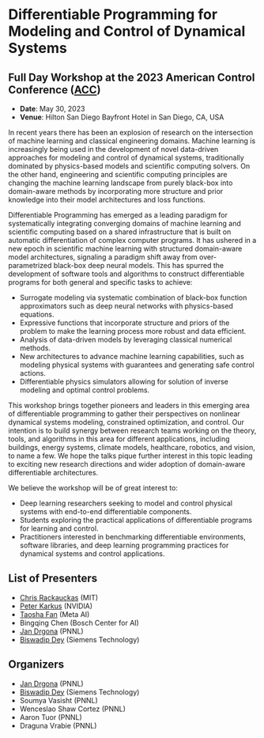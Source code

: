 # Differentiable Programming for Modeling and Control of Dynamical Systems

## Full Day Workshop at the 2023 American Control Conference ([ACC](https://acc2023.a2c2.org/))
- **Date**: May 30, 2023
- **Venue**: Hilton San Diego Bayfront Hotel in San Diego, CA, USA

In recent years there has been an explosion of research on the intersection of machine learning and classical engineering domains. Machine learning is increasingly being used in the development of novel data-driven approaches for modeling and control of dynamical systems, traditionally dominated by physics-based models and scientific computing solvers. On the other hand, engineering and scientific computing principles are changing the machine learning landscape from purely black-box into domain-aware methods by incorporating more structure and prior knowledge into their model architectures and loss functions. 

Differentiable Programming has emerged as a leading paradigm for systematically integrating converging domains of machine learning and scientific computing based on a shared infrastructure that is built on automatic differentiation of complex computer programs. It has ushered in a new epoch in scientific machine learning with structured domain-aware model architectures, signaling a paradigm shift away from over-parametrized black-box deep neural models. This has spurred the development of software tools and algorithms to construct differentiable programs for both general and specific tasks to achieve:
- Surrogate modeling via systematic combination of black-box function approximators such as deep neural networks with physics-based equations.
- Expressive functions that incorporate structure and priors of the problem to make the learning process more robust and data efficient.
- Analysis of data-driven models by leveraging classical numerical methods.
- New architectures to advance machine learning capabilities, such as modeling physical systems with guarantees and generating safe control actions.
- Differentiable physics simulators allowing for solution of inverse modeling and optimal control problems. 

This workshop brings together pioneers and leaders in this emerging area of differentiable programming to gather their perspectives on  nonlinear dynamical systems modeling, constrained optimization, and control. Our intention is to build synergy between research teams working on the theory, tools, and algorithms in this area for different applications, including buildings, energy systems, climate models, healthcare, robotics, and vision, to name a few. We hope the talks pique further interest in this topic leading to exciting new research directions and wider adoption of domain-aware differentiable architectures.

We believe the workshop will be of great interest to: 
- Deep learning researchers seeking to model and control physical systems with end-to-end differentiable components.
- Students exploring the practical applications of differentiable programs for  learning and control.
- Practitioners interested in benchmarking differentiable environments, software libraries, and deep learning programming practices for dynamical systems and control applications. 

## List of Presenters
- [Chris Rackauckas](https://chrisrackauckas.com/) (MIT)
- [Peter Karkus](http://karkus.tilda.ws/) (NVIDIA)
- [Taosha Fan]() (Meta AI)
- Bingqing Chen (Bosch Center for AI)
- [Jan Drgona](https://drgona.github.io/) (PNNL)
- [Biswadip Dey](https://d-biswa.github.io/) (Siemens Technology)

## Organizers
- [Jan Drgona](https://drgona.github.io/) (PNNL)
- [Biswadip Dey](https://d-biswa.github.io/) (Siemens Technology)
- Soumya Vasisht (PNNL)
- Wenceslao Shaw Cortez (PNNL)
- Aaron Tuor (PNNL)
- Draguna Vrabie (PNNL)
